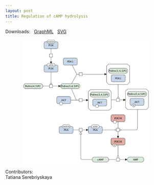 ```yaml
---
layout: post
title: Regulation of cAMP hydrolysis
---
```


Downloads: &nbsp; 
[GraphML](../downloads/F012-cAMP.graphml) &nbsp;
[SVG](../downloads/F012-cAMP.svg) &nbsp;
<p align="middle"><a href="/cAMP/"><img id="image" src="/downloads/F012-cAMP.png" width="400"/></a></p>

Contributors:  
Tatiana Serebriyskaya
